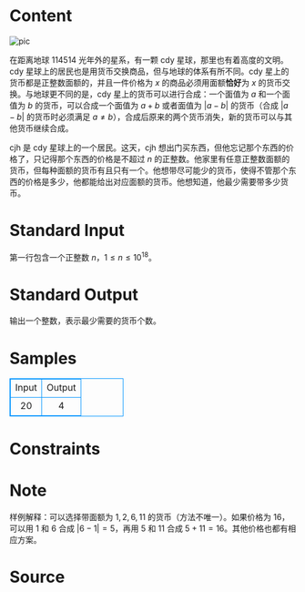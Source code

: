 
# Content

![pic](/source/lutece/wai-xing-huo-bi/img/aHR0cHM6Ly9tZWRpYS5zdC5kbC5ic2NzdG9yYWdlLm5ldC9zdGVhbS9hcHBzLzI3NTg1MC9zc180OTQzZmZmNDkyMWFkMWI2NzljZTRhZDBlNmI4NjY0MDczYmQzN2U2LjYwMHgzMzguanBnP3Q9MTU2OTk0MjE2MA==.jpg)

在距离地球 $114514$ 光年外的星系，有一颗 cdy 星球，那里也有着高度的文明。cdy 星球上的居民也是用货币交换商品，但与地球的体系有所不同。cdy 星上的货币都是正整数面额的，并且一件价格为 $x$ 的商品必须用面额**恰好**为 $x$ 的货币交换。与地球更不同的是，cdy 星上的货币可以进行合成：一个面值为 $a$ 和一个面值为 $b$ 的货币，可以合成一个面值为 $a+b$ 或者面值为 $|a-b|$ 的货币（合成 $|a-b|$ 的货币时必须满足 $a \ne b$），合成后原来的两个货币消失，新的货币可以与其他货币继续合成。

cjh 是 cdy 星球上的一个居民。这天，cjh 想出门买东西，但他忘记那个东西的价格了，只记得那个东西的价格是不超过 $n$ 的正整数。他家里有任意正整数面额的货币，但每种面额的货币有且只有一个。他想带尽可能少的货币，使得不管那个东西的价格是多少，他都能给出对应面额的货币。他想知道，他最少需要带多少货币。

# Standard Input

第一行包含一个正整数 $n$，$1 \le n \le 10^{18}$。

# Standard Output

输出一个整数，表示最少需要的货币个数。

# Samples

<style>
        table,table tr th, table tr td { border:1px solid #0094ff; }
        table { width: 200px; min-height: 25px; line-height: 25px; text-align: center; border-collapse: collapse;}   
    </style>
<table>
	<tr>
		<td>Input</td>
		<td>Output</td>
	</tr>
<tr><td>20</td><td>4</td></tr></table>


# Constraints



# Note

样例解释：可以选择带面额为 $1,2,6,11$ 的货币（方法不唯一）。如果价格为 $16$，可以用 $1$ 和 $6$ 合成 $|6-1|=5$，再用 $5$ 和 $11$ 合成 $5+11=16$。其他价格也都有相应方案。

# Source


